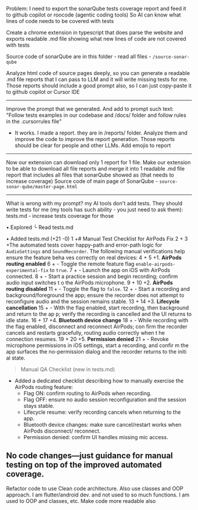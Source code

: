 Problem: I need to export the sonarQube tests coverage report and feed it to github copilot or roocode (agentic coding tools)
So AI can know what lines of code needs to be covered with tests

Create a chrome extension in typescript that does parse the website and exports readable .md file showing what new lines of code are not covered with tests

Source code of sonarQube are in this folder - read all files - `/source-sonar-qube`

Analyze html code of source pages deeply, so you can generate a readable .md file reports that I can pass to LLM and it will write missing tests for me. Those reports should include a good prompt also, so I can just copy-paste it to github copilot or Cursor IDE

-----
Improve the prompt that we generated. And add to prompt such text:
"Follow tests examples in our codebase and /docs/ folder and follow rules in the .cursorrules file"

- It works. I made a report. they are in /reports/ folder. Analyze them and improve the code to improve the report generation. Those reports should be clear for people and other LLMs. Add emojis to report

-----
Now our extension can download only 1 report for 1 file.
Make our extension to be able to download all file reports and merge it into 1 readable .md file report that includes all files that sonarQube showed as (that needs to increase coverage)
Source code of main page of SonarQube - `source-sonar-qube/master-page.html`

-----
What is wrong with my prompt? my AI tools don't add tests. They should write tests for me (my tools has such ability - you just need to ask them):
tests.md - increase tests coverage for those

• Explored
  └ Read tests.md

• Added tests.md (+21 -0)
    1     +# Manual Test Checklist for AirPods Fix
    2     +
    3     +The automated tests cover happy-path and error-path logic for `AudioSettings` and
            `SoundRecorder`. The following manual verifications help ensure the feature beha
           ves correctly on real devices:
    4     +
    5     +1. **AirPods routing enabled**
    6     +   - Toggle the remote feature flag `enable-airpods-experimental-fix` to `true`.
    7     +   - Launch the app on iOS with AirPods connected.
    8     +   - Start a practice session and begin recording; confirm audio input switches t
           o the AirPods microphone.
    9     +
    10    +2. **AirPods routing disabled**
    11    +   - Toggle the flag to `false`.
    12    +  - Start a recording and background/foreground the app; ensure the recorder does
            not attempt to reconfigure audio and the session remains stable.
    13    +
    14    +3. **Lifecycle cancellation**
    15    +   - With the flag enabled, start recording, then background and return to the ap
           p; verify the recording is cancelled and the UI returns to idle state.
    16    +
    17    +4. **Bluetooth device change**
    18    +   - While recording with the flag enabled, disconnect and reconnect AirPods; con
           firm the recorder cancels and restarts gracefully, routing audio correctly when t
           he connection resumes.
    19    +
    20    +5. **Permission denied**
    21    +   - Revoke microphone permissions in iOS settings, start a recording, and confir
           m the app surfaces the no-permission dialog and the recorder returns to the initi
           al state.

> Manual QA Checklist (new in tests.md)

  - Added a dedicated checklist describing how to manually exercise the AirPods routing
  feature:
      - Flag ON: confirm routing to AirPods when recording.
      - Flag OFF: ensure no audio session reconfiguration and the session stays stable.
      - Lifecycle resume: verify recording cancels when returning to the app.
      - Bluetooth device changes: make sure cancel/restart works when AirPods disconnect/
  reconnect.
      - Permission denied: confirm UI handles missing mic access.

  No code changes—just guidance for manual testing on top of the improved automated
  coverage.
----
Refactor code to use Clean code architecture. Also use classes and OOP approach. I am flutter/android dev. and not used to so much functions. I am used to OOP and classes, etc. Make code more readable also

